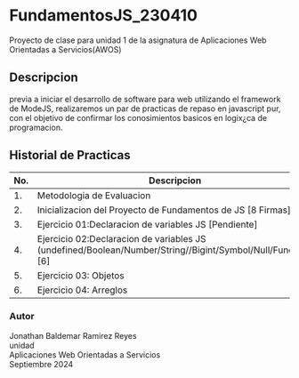 # FundamentosJS_230410
Proyecto de clase para unidad 1 de la asignatura de Aplicaciones Web Orientadas a Servicios(AWOS)

## Descripcion

previa a iniciar el desarrollo de software para web utilizando el framework de ModeJS, realizaremos un par de practicas de repaso en javascript pur, con el objetivo de confirmar los conosimientos basicos en logix¿ca de programacion.

 ## Historial de Practicas 
|No.|Descripcion|Estatus|
|-- |--|--|
|1.|Metodologia de Evaluacion| ✅Finalizada|
|2.|Inicializacion del Proyecto de Fundamentos de JS [8 Firmas]| ✅Finalizada|
|3.|Ejercicio 01:Declaracion de variables JS [Pendiente]|✅Finalizada |
|4.|Ejercicio 02:Declaracion de variables JS (undefined/Boolean/Number/String//Bigint/Symbol/Null/Function) [6]|✅Finalizada |+
|5.|Ejercicio 03: Objetos |19| ✅Finalizada|
|6.|Ejercicio 04: Arreglos|18| ⭐Activa|




### Autor
Jonathan Baldemar Ramirez Reyes<br>
unidad <br>
Aplicaciones Web Orientadas a Servicios<br>
Septiembre 2024
